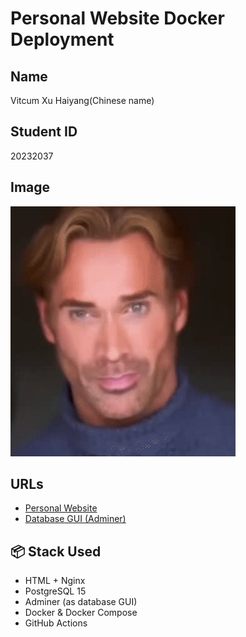 # Personal Website Docker Deployment

## Name
Vitcum Xu Haiyang(Chinese name)

## Student ID
20232037

## Image
![My Image](daliwang.gif)

## URLs

- [Personal Website](http://47.94.57.95:8080)
- [Database GUI (Adminer)](http://47.94.57.95:8081)

## 📦 Stack Used

- HTML + Nginx
- PostgreSQL 15
- Adminer (as database GUI)
- Docker & Docker Compose
- GitHub Actions
